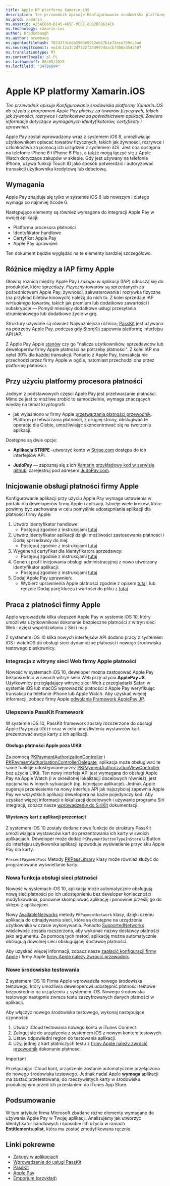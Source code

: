 ```yaml
---
title: Apple KP platformy Xamarin.iOS
description: Ten przewodnik opisuje Konfigurowanie środowiska platformy Xamarin.iOS do użycia z programem Apple Pay płacisz za towarów fizycznych, takich jak żywności, rozrywce i członkostwa za pośrednictwem aplikacji. Zawiera informacje dotyczące wymaganych identyfikatorów, certyfikaty i uprawnień.
ms.prod: xamarin
ms.assetid: A25AE660-B145-465F-9CCE-8D82BFD614C6
ms.technology: xamarin-ios
author: bradumbaugh
ms.author: brumbaug
ms.openlocfilehash: 7033373cddb2503e5912eb17b1e72ece759cc3ad
ms.sourcegitcommit: ea1dc12a3c2d7322f234997daacbfdb6ad542507
ms.translationtype: MT
ms.contentlocale: pl-PL
ms.lasthandoff: 06/05/2018
ms.locfileid: "34786694"
---
```

# <a name="apple-pay-in-xamarinios"></a>Apple KP platformy Xamarin.iOS

_Ten przewodnik opisuje Konfigurowanie środowiska platformy Xamarin.iOS do użycia z programem Apple Pay płacisz za towarów fizycznych, takich jak żywności, rozrywce i członkostwa za pośrednictwem aplikacji. Zawiera informacje dotyczące wymaganych identyfikatorów, certyfikaty i uprawnień._

Apple Pay został wprowadzony wraz z systemem iOS 8, umożliwiając użytkownikom opłacać towarów fizycznych, takich jak żywności, rozrywce i członkostwa za pomocą ich urządzeń z systemem iOS. Jest ona dostępna na telefonie iPhone 6 i iPhone 6 Plus, a także mogą łączyć się z Apple Watch dotyczące zakupów w sklepie. Gdy jest używany na telefonie iPhone, używa funkcji Touch ID jako sposób potwierdzić i autoryzować transakcji użytkownika kredytową lub debetową.

## <a name="requirements"></a>Wymagania

Apple Pay znajduje się tylko w systemie iOS 8 lub nowszym i dlatego wymaga co najmniej Xcode 6.

Następujące elementy są również wymagane do integracji Apple Pay w swojej aplikacji:

 - Platforma procesora płatności
 - Identyfikator handlowe
 - Certyfikat Apple Pay
 - Apple Pay uprawnień

Ten dokument będzie wyglądać na te elementy bardziej szczegółowo.

## <a name="differences-between-apple-pay-and-iap"></a>Różnice między a IAP firmy Apple

Główną różnicą między Apple Pay i *zakupu w aplikacji* (IAP) odnoszą się do produktów, które sprzedaży. *Fizyczny* towarów są sprzedanych za pośrednictwem Apple Pay; żywności, zakwaterowania i rozrywka fizyczne (na przykład biletów kinowych) należą do nich to. Z kolei sprzedaje IAP *wirtualnego* towarów, takich jak premium lub dodatkowe zawartości i subskrypcje — Pomyśl miesięcy dodatkowe usługi przesyłania strumieniowego lub dodatkowe życie w grę.

Struktury używane są również Najważniejsza różnica; [PassKit](https://developer.apple.com/library/ios/documentation/PassKit/Reference/PKPaymentAuthorizationViewController_Ref/) jest używana na potrzeby Apple Pay, podczas gdy [StoreKit](https://developer.apple.com/library/ios/documentation/PassKit/Reference/PKPaymentAuthorizationViewController_Ref/) zapewnia platformę interfejsu API IAP.

Z Apple Pay Apple [stanów](https://developer.apple.com/apple-pay/Getting-Started-with-Apple-Pay.pdf) czy go "nalicza użytkowników, sprzedawców lub deweloperów firmy Apple płatności na potrzeby płatności". Z kolei IAP ma opłat 30% dla każdej transakcji. Ponadto z Apple Pay, transakcja nie przechodzi przez firmy Apple w ogóle, natomiast przechodzi ona przez platformę płatności.

## <a name="using-a-payment-processor-platform"></a>Przy użyciu platformy procesora płatności

Jednym z podstawowych części Apple Pay jest przetwarzanie płatności. Mimo że jest to możliwe zrobić to samodzielnie, wymaga znaczących wiedzę na temat kryptografii
- jak wyjaśniono w firmy Apple [przetwarzania płatności przewodnik](https://developer.apple.com/library/ios/ApplePay_Guide/ProcessPayment.html).
Platform przetwarzania płatności, z drugiej strony, obsługiwać te operacje dla Ciebie, umożliwiając skoncentrować się na tworzeniu aplikacji.

Dostępne są dwie opcje:

- **Aplikacja STRIPE** -utworzyć konto w [Stripe.com](https://stripe.com/) dostępu do ich interfejsów API.

- **JudoPay** — zapoznaj się z ich [Xamarin przykładowy kod w serwisie github](https://github.com/Judopay/Xamarin-Sample-App)i zarejestruj pod adresem [JudoPay.com](https://www.judopay.com/).

## <a name="provisioning-for-apple-pay"></a>Inicjowanie obsługi płatności firmy Apple

Konfigurowanie aplikacji przy użyciu Apple Pay wymaga ustawienia w portalu dla deweloperów firmy Apple i aplikacji. Istnieje wiele kroków, które powinny być zachowana w celu pomyślnie udostępniania aplikacji dla płatności firmy Apple:

1. Utwórz identyfikator handlowe:
    - Postępuj zgodnie z instrukcjami [tutaj](~/ios/deploy-test/provisioning/capabilities/apple-pay-capabilities.md#merchantid)
2. Utwórz identyfikator aplikacji dzięki możliwości zastosowania płatności i Dodaj sprzedawcy do niej:
    - Postępuj zgodnie z instrukcjami [tutaj](~/ios/deploy-test/provisioning/capabilities/apple-pay-capabilities.md#appid)
3. Wygeneruj certyfikat dla Identyfikatora sprzedawcy:
    - Postępuj zgodnie z instrukcjami [tutaj](~/ios/deploy-test/provisioning/capabilities/apple-pay-capabilities.md#certificate)
4. Generuj profil inicjowania obsługi administracyjnej z nowo utworzony identyfikator aplikacji:
    - Postępuj zgodnie z instrukcjami [tutaj](~/ios/get-started/installation/device-provisioning/manual-provisioning.md#provisioning)
5. Dodaj Apple Pay uprawnień:
    - Wybierz uprawnienia Apple płatności zgodnie z opisem [tutaj](~/ios/deploy-test/provisioning/entitlements.md), lub ręcznie Dodaj parę klucza i wartości do pliku z [tutaj](~/ios/deploy-test/provisioning/entitlements.md)

## <a name="working-with-apple-pay"></a>Praca z płatności firmy Apple

Apple wprowadziła kilka ulepszeń Apple Pay w systemie iOS 10, który umożliwia użytkownikowi dokonanie bezpieczne płatności z witryn sieci Web i dzięki współdziałaniu z Siri i map.

Z systemem iOS 10 kilka nowych interfejsów API dodano pracy z systemem iOS i watchOS do obsługi sieci dynamiczne płatności i nowego środowiska testowego piaskownicy.

### <a name="apple-pay-website-integration"></a>Integracja z witryny sieci Web firmy Apple płatności

Nowość w systemach iOS 10, deweloper można zastosować Apple Pay bezpośrednio w swoich witryn sieci Web przy użyciu **ApplePay JS**. Użytkownicy przeglądający witrynę sieci Web z przeglądarki Safari w systemie iOS lub macOS wprowadzić płatności z Apple Pay weryfikując transakcji na telefonie iPhone lub Apple Watch. Aby uzyskać więcej informacji, zobacz firmy Apple [odwołania Framework ApplePay JP](https://developer.apple.com/reference/applepayjs).

### <a name="passkit-framework-enhancements"></a>Ulepszenia PassKit Framework

W systemie iOS 10, PassKit framework zostały rozszerzone do obsługi Apple Pay poza `UIKit` oraz w celu umożliwienia wystawców kart prezentować swoje karty z ich aplikacji.


#### <a name="supporting-apple-pay-outside-of-uikit"></a>Obsługa płatności Apple poza UIKit

Za pomocą [PKPaymentAuthorizationController](https://developer.apple.com/reference/passkit/pkpaymentauthorizationcontroller) i [PKPaymentAuthorixationControllerDelegate](https://developer.apple.com/reference/passkit/pkpaymentauthorizationcontrollerdelegate), aplikacja może obsługiwać te same funkcje udostępniane przez [ PKPaymentAuthorizationViewController](https://developer.apple.com/reference/passkit/pkpaymentauthorizationviewcontroller) bez użycia UIKit. Ten nowy interfejs API jest wymagana do obsługi Apple Pay na Apple Watch (i w określonej lokalizacji docelowych również), jest opcjonalna w innych sytuacjach (np. istniejące aplikacje). Jednak Apple sugeruje przeniesienie na nowy interfejs API jak najszybciej zapewnia Apple Pay we wszystkich aplikacji dewelopera na bazie pojedynczy kod. Aby uzyskać więcej informacji o lokalizacji docelowych i używanie programu Siri integracji, zobacz nasze [wprowadzenie do SiriKit](~/ios/platform/sirikit/index.md) dokumentacji.

#### <a name="presenting-issuer-cards-from-within-apps"></a>Wystawcy kart z aplikacji prezentacji

Z systemem iOS 10 zostały dodane nowe funkcje do struktury PassKit umożliwiająca wystawców kart do prezentowania ich karty w swoich aplikacjach. Deweloper może dodać `PKPaymentButtonTypeInStore` UIButton do interfejsu użytkownika aplikacji spowoduje wyświetlenie przycisku Apple Pay dla karty.

`PresentPaymentPass` Metody [PKPassLibrary](https://developer.apple.com/reference/passkit/pkpasslibrary) klasy może również służyć do programowane wyświetlanie karty.

### <a name="new-payment-network-support"></a>Nowa funkcja obsługi sieci płatności

Nowość w systemach iOS 10, aplikacja może automatycznie obsługują nową sieć płatności po ich udostępnieniu bez developer konieczności modyfikowania, ponownie skompilować aplikację i ponownie prześlij go do sklepu z aplikacjami.

Nowy [AvailableNetworks](https://developer.apple.com/reference/passkit/pkpaymentrequest/1833288-availablenetworks) metody `PKPaymentNetwork` klasy, dzięki czemu aplikacja do odnajdywania sieci, które są dostępne na urządzeniu użytkownika w czasie wykonywania. Ponadto [SupportedNetworks](https://developer.apple.com/reference/passkit/pkpaymentrequest/1619329-supportednetworks) właściwość została rozszerzona, aby wykonać nazwy dostawcy płatności jako argumentu. Za pomocą tych metod, aplikację można automatycznie obsługują dowolnej sieci obsługującej dostawcę płatności.

Aby uzyskać więcej informacji, zobacz nasze [zapłacić konfiguracji firmy Apple](~/ios/platform/apple-pay.md) i firmy Apple [firmy Apple należy zwrócić przewodnik](https://developer.apple.com/apple-pay/).

### <a name="new-testing-environment"></a>Nowe środowisko testowania

Z systemem iOS 10 Firma Apple wprowadziła nowego środowiska testowego, który umożliwia deweloperowi udostępnić płatności testowe bezpośrednio na urządzeniu z systemem iOS. Nowego środowiska testowego następnie zwraca testu zaszyfrowanych danych płatności w aplikacji.

Aby włączyć nowego środowiska testowego, wykonaj następujące czynności:

1. Utwórz iCloud testowania nowego konta w iTunes Connect.
2. Zaloguj się do urządzenia z systemem iOS z nowym kontem testowych.
3. Ustaw odpowiedni region do testowania aplikacji.
4. Użyj jednej z kart płatniczych testu z [firmy Apple należy zwrócić przewodnik](https://developer.apple.com/apple-pay/) dokonanie płatności.

> [!IMPORTANT]
> Przełączając iCloud kont, urządzenie zostanie automatycznie przełączona do nowego środowiska testowego. Jednak nadal Apple **wymaga** aplikacji ma zostać przetestowana, do rzeczywistych karty w środowisku produkcyjnym przed ich przesłaniem do iTunes App Store.

## <a name="summary"></a>Podsumowanie

W tym artykule firma Microsoft zbadane różne elementy wymagane do używania Apple Pay w Twojej aplikacji. Analizujemy jak utworzyć identyfikator handlowych i sposobie ich użycia w ramach **Entitlements.plist**, która ma zostać zmodyfikowana ręcznie.

## <a name="related-links"></a>Linki pokrewne

- [Zakupy w aplikacjach](~/ios/platform/in-app-purchasing/index.md)
- [Wprowadzenie do usługi PassKit](~/ios/platform/passkit.md)
- [PassKit](https://developer.apple.com/library/ios/documentation/PassKit/Reference/PKPaymentAuthorizationViewController_Ref/)
- [Apple Pay](https://developer.apple.com/apple-pay/)
- [Emporium (przykład)](https://developer.xamarin.com/samples/monotouch/ios9/Emporium/)
